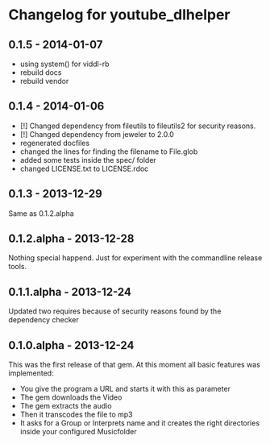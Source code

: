 # Changelog for youtube_dlhelper

## 0.1.5 - 2014-01-07
* using system() for viddl-rb
* rebuild docs
* rebuild vendor

## 0.1.4 - 2014-01-06
* [!] Changed dependency from fileutils to fileutils2 for security reasons.
* [!] Changed dependency from jeweler to 2.0.0
* regenerated docfiles
* changed the lines for finding the filename to File.glob
* added some tests inside the spec/ folder
* changed LICENSE.txt to LICENSE.rdoc

## 0.1.3 - 2013-12-29
Same as 0.1.2.alpha

## 0.1.2.alpha - 2013-12-28
Nothing special happend. Just for experiment with the commandline release tools.

## 0.1.1.alpha - 2013-12-24
Updated two requires because of security reasons found by the dependency checker

## 0.1.0.alpha - 2013-12-24
This was the first release of that gem. At this moment all basic features was implemented:
* You give the program a URL and starts it with this as parameter
* The gem downloads the Video
* The gem extracts the audio
* Then it transcodes the file to mp3
* It asks for a Group or Interprets name and it creates the right directories inside your configured Musicfolder
